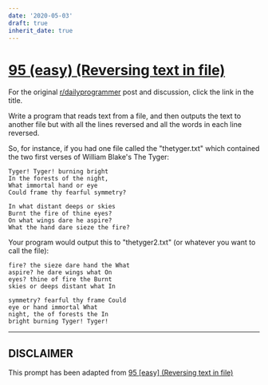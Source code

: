 ```yaml
---
date: '2020-05-03'
draft: true
inherit_date: true
---
```


# [95 (easy) (Reversing text in file)](https://www.reddit.com/r/dailyprogrammer/comments/za9op/9032012_challenge_95_easy_reversing_text_in_file/)

For the original [r/dailyprogrammer](https://www.reddit.com/r/dailyprogrammer/) post and discussion, click the link in the title.

Write a program that reads text from a file, and then outputs the text to another file but with all the lines reversed and all the words in each line reversed. 

So, for instance, if you had one file called the "thetyger.txt" which contained the two first verses of William Blake's The Tyger:


```
Tyger! Tyger! burning bright 
In the forests of the night, 
What immortal hand or eye 
Could frame thy fearful symmetry? 

In what distant deeps or skies 
Burnt the fire of thine eyes? 
On what wings dare he aspire? 
What the hand dare sieze the fire?
```
Your program would output this to "thetyger2.txt" (or whatever you want to call the file):


```
fire? the sieze dare hand the What
aspire? he dare wings what On
eyes? thine of fire the Burnt
skies or deeps distant what In

symmetry? fearful thy frame Could
eye or hand immortal What
night, the of forests the In
bright burning Tyger! Tyger!
```

----
## **DISCLAIMER**
This prompt has been adapted from [95 [easy] (Reversing text in file)](https://www.reddit.com/r/dailyprogrammer/comments/za9op/9032012_challenge_95_easy_reversing_text_in_file/
)
